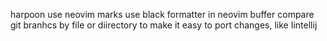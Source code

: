 harpoon
use neovim marks
use black formatter in neovim buffer
compare git branhcs by file or diirectory to make it easy to port changes, like
Iintellij
